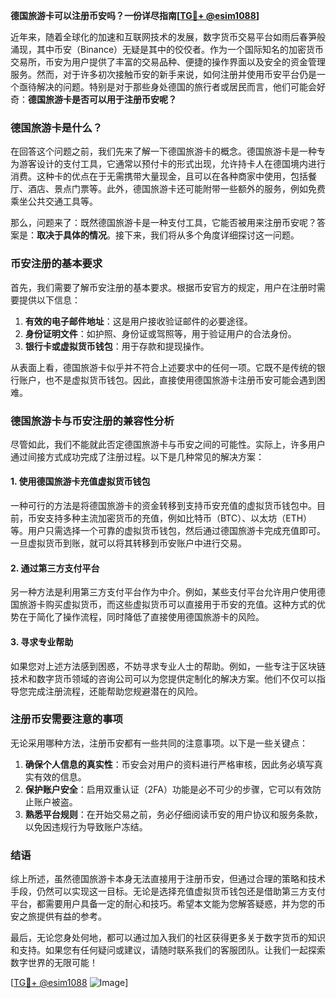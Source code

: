 **德国旅游卡可以注册币安吗？一份详尽指南[[TG💪+ @esim1088](https://t.me/s/esim1088)]**

近年来，随着全球化的加速和互联网技术的发展，数字货币交易平台如雨后春笋般涌现，其中币安（Binance）无疑是其中的佼佼者。作为一个国际知名的加密货币交易所，币安为用户提供了丰富的交易品种、便捷的操作界面以及安全的资金管理服务。然而，对于许多初次接触币安的新手来说，如何注册并使用币安平台仍是一个亟待解决的问题。特别是对于那些身处德国的旅行者或居民而言，他们可能会好奇：**德国旅游卡是否可以用于注册币安呢？**

### 德国旅游卡是什么？

在回答这个问题之前，我们先来了解一下德国旅游卡的概念。德国旅游卡是一种专为游客设计的支付工具，它通常以预付卡的形式出现，允许持卡人在德国境内进行消费。这种卡的优点在于无需携带大量现金，且可以在各种商家中使用，包括餐厅、酒店、景点门票等。此外，德国旅游卡还可能附带一些额外的服务，例如免费乘坐公共交通工具等。

那么，问题来了：既然德国旅游卡是一种支付工具，它能否被用来注册币安呢？答案是：**取决于具体的情况**。接下来，我们将从多个角度详细探讨这一问题。

### 币安注册的基本要求

首先，我们需要了解币安注册的基本要求。根据币安官方的规定，用户在注册时需要提供以下信息：

1. **有效的电子邮件地址**：这是用户接收验证邮件的必要途径。
2. **身份证明文件**：如护照、身份证或驾照等，用于验证用户的合法身份。
3. **银行卡或虚拟货币钱包**：用于存款和提现操作。

从表面上看，德国旅游卡似乎并不符合上述要求中的任何一项。它既不是传统的银行账户，也不是虚拟货币钱包。因此，直接使用德国旅游卡注册币安可能会遇到困难。

### 德国旅游卡与币安注册的兼容性分析

尽管如此，我们不能就此否定德国旅游卡与币安之间的可能性。实际上，许多用户通过间接方式成功完成了注册过程。以下是几种常见的解决方案：

#### 1. 使用德国旅游卡充值虚拟货币钱包

一种可行的方法是将德国旅游卡的资金转移到支持币安充值的虚拟货币钱包中。目前，币安支持多种主流加密货币的充值，例如比特币（BTC）、以太坊（ETH）等。用户只需选择一个可靠的虚拟货币钱包，然后通过德国旅游卡完成充值即可。一旦虚拟货币到账，就可以将其转移到币安账户中进行交易。

#### 2. 通过第三方支付平台

另一种方法是利用第三方支付平台作为中介。例如，某些支付平台允许用户使用德国旅游卡购买虚拟货币，而这些虚拟货币可以直接用于币安的充值。这种方式的优势在于简化了操作流程，同时降低了直接使用德国旅游卡的风险。

#### 3. 寻求专业帮助

如果您对上述方法感到困惑，不妨寻求专业人士的帮助。例如，一些专注于区块链技术和数字货币领域的咨询公司可以为您提供定制化的解决方案。他们不仅可以指导您完成注册流程，还能帮助您规避潜在的风险。

### 注册币安需要注意的事项

无论采用哪种方法，注册币安都有一些共同的注意事项。以下是一些关键点：

1. **确保个人信息的真实性**：币安会对用户的资料进行严格审核，因此务必填写真实有效的信息。
2. **保护账户安全**：启用双重认证（2FA）功能是必不可少的步骤，它可以有效防止账户被盗。
3. **熟悉平台规则**：在开始交易之前，务必仔细阅读币安的用户协议和服务条款，以免因违规行为导致账户冻结。

### 结语

综上所述，虽然德国旅游卡本身无法直接用于注册币安，但通过合理的策略和技术手段，仍然可以实现这一目标。无论是选择充值虚拟货币钱包还是借助第三方支付平台，都需要用户具备一定的耐心和技巧。希望本文能为您解答疑惑，并为您的币安之旅提供有益的参考。

最后，无论您身处何地，都可以通过加入我们的社区获得更多关于数字货币的知识和支持。如果您有任何疑问或建议，请随时联系我们的客服团队。让我们一起探索数字世界的无限可能！

[[TG💪+ @esim1088](https://t.me/s/esim1088) ![Image](https://i.postimg.cc/4NQfJmqS/Snipaste-2025-05-13-00-14-12.png)]
